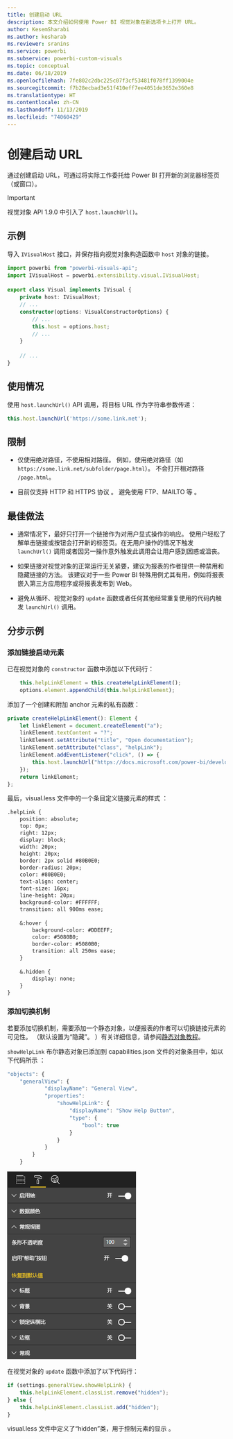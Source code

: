 ```yaml
---
title: 创建启动 URL
description: 本文介绍如何使用 Power BI 视觉对象在新选项卡上打开 URL。
author: KesemSharabi
ms.author: kesharab
ms.reviewer: sranins
ms.service: powerbi
ms.subservice: powerbi-custom-visuals
ms.topic: conceptual
ms.date: 06/18/2019
ms.openlocfilehash: 7fe802c2dbc225c07f3cf53481f078ff1399004e
ms.sourcegitcommit: f7b28ecbad3e51f410eff7ee4051de3652e360e8
ms.translationtype: HT
ms.contentlocale: zh-CN
ms.lasthandoff: 11/13/2019
ms.locfileid: "74060429"
---
```

# <a name="create-a-launch-url"></a>创建启动 URL

通过创建启动 URL，可通过将实际工作委托给 Power BI 打开新的浏览器标签页（或窗口）。

> [!IMPORTANT]
> 视觉对象 API 1.9.0 中引入了 `host.launchUrl()`。

## <a name="sample"></a>示例

导入 `IVisualHost` 接口，并保存指向视觉对象构造函数中 `host` 对象的链接。

```typescript
import powerbi from "powerbi-visuals-api";
import IVisualHost = powerbi.extensibility.visual.IVisualHost;

export class Visual implements IVisual {
    private host: IVisualHost;
    // ...
    constructor(options: VisualConstructorOptions) {
        // ...
        this.host = options.host;
        // ...
    }

    // ...
}
```

## <a name="usage"></a>使用情况

使用 `host.launchUrl()` API 调用，将目标 URL 作为字符串参数传递：

```typescript
this.host.launchUrl('https://some.link.net');
```

## <a name="restrictions"></a>限制

* 仅使用绝对路径，不使用相对路径。 例如，使用绝对路径（如 `https://some.link.net/subfolder/page.html`）。 不会打开相对路径 `/page.html`。

* 目前仅支持 HTTP 和 HTTPS 协议   。 避免使用 FTP、MAILTO 等   。

## <a name="best-practices"></a>最佳做法

* 通常情况下，最好只打开一个链接作为对用户显式操作的响应。 使用户轻松了解单击链接或按钮会打开新的标签页。在无用户操作的情况下触发 `launchUrl()` 调用或者因另一操作意外触发此调用会让用户感到困惑或沮丧。

* 如果链接对视觉对象的正常运行无关紧要，建议为报表的作者提供一种禁用和隐藏链接的方法。 该建议对于一些 Power BI 特殊用例尤其有用，例如将报表嵌入第三方应用程序或将报表发布到 Web。

* 避免从循环、视觉对象的 `update` 函数或者任何其他经常重复使用的代码内触发 `launchUrl()` 调用。

## <a name="a-step-by-step-example"></a>分步示例

### <a name="add-a-link-launching-element"></a>添加链接启动元素

已在视觉对象的 `constructor` 函数中添加以下代码行：

```typescript
    this.helpLinkElement = this.createHelpLinkElement();
    options.element.appendChild(this.helpLinkElement);
```

添加了一个创建和附加 anchor 元素的私有函数：

```typescript
private createHelpLinkElement(): Element {
    let linkElement = document.createElement("a");
    linkElement.textContent = "?";
    linkElement.setAttribute("title", "Open documentation");
    linkElement.setAttribute("class", "helpLink");
    linkElement.addEventListener("click", () => {
        this.host.launchUrl("https://docs.microsoft.com/power-bi/developer/visuals/custom-visual-develop-tutorial");
    });
    return linkElement;
};
```

最后，visual.less 文件中的一个条目定义链接元素的样式  ：

```less
.helpLink {
    position: absolute;
    top: 0px;
    right: 12px;
    display: block;
    width: 20px;
    height: 20px;
    border: 2px solid #80B0E0;
    border-radius: 20px;
    color: #80B0E0;
    text-align: center;
    font-size: 16px;
    line-height: 20px;
    background-color: #FFFFFF;
    transition: all 900ms ease;

    &:hover {
        background-color: #DDEEFF;
        color: #5080B0;
        border-color: #5080B0;
        transition: all 250ms ease;
    }

    &.hidden {
        display: none;
    }
}
```

### <a name="add-a-toggling-mechanism"></a>添加切换机制

若要添加切换机制，需要添加一个静态对象，以便报表的作者可以切换链接元素的可见性。 （默认设置为“隐藏”。  ）有关详细信息，请参阅[静态对象教程](https://microsoft.github.io/PowerBI-visuals/docs/concepts/objects-and-properties)。

`showHelpLink` 布尔静态对象已添加到 capabilities.json 文件的对象条目中，如以下代码所示  ：

```typescript
"objects": {
    "generalView": {
            "displayName": "General View",
            "properties":
                "showHelpLink": {
                    "displayName": "Show Help Button",
                    "type": {
                        "bool": true
                    }
                }
            }
        }
    }
```

![启动 URL 切换](./media/launchurl-toggle.png)

在视觉对象的 `update` 函数中添加了以下代码行：

```typescript
if (settings.generalView.showHelpLink) {
    this.helpLinkElement.classList.remove("hidden");
} else {
    this.helpLinkElement.classList.add("hidden");
}
```

visual.less 文件中定义了“hidden”类，用于控制元素的显示   。